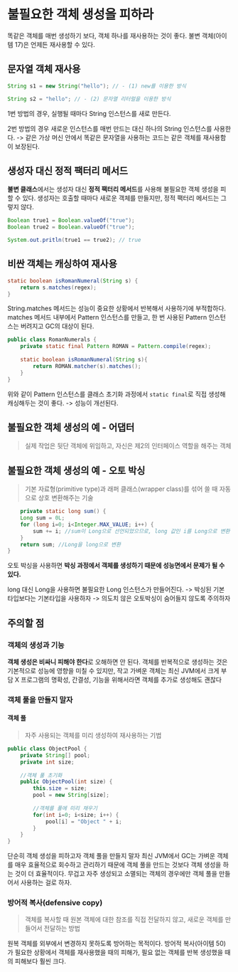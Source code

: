 # 불필요한 객체 생성을 피하라

똑같은 객체를 매번 생성하기 보다, 객체 하나를 재사용하는 것이 좋다.
불변 객체(아이템 17)은 언제든 재사용할 수 있다.

## 문자열 객체 재사용

```java
String s1 = new String("hello"); // - (1) new를 이용한 방식 

String s2 = "hello"; // - (2) 문자열 리터럴을 이용한 방식
```

1번 방법의 경우, 실행될 때마다 String 인스턴스를 새로 만든다.

2번 방법의 경우 새로운 인스턴스를 매번 만드는 대신 하나의 String 인스턴스를 사용한다. 
-> 같은 가상 머신 안에서 똑같은 문자열을 사용하는 코드는 같은 객체를 재사용함이 보장된다.

## 생성자 대신 정적 팩터리 메서드

**불변 클래스**에서는 생성자 대신 **정적 팩터리 메서드**를 사용해 불필요한 객체 생성을 피할 수 있다.
생성자는 호출할 때마다 새로운 객체를 만들지만, 정적 팩터리 메서드는 그렇지 않다.

```java
Boolean true1 = Boolean.valueOf("true");
Boolean true2 = Boolean.valueOf("true");

System.out.pritln(true1 == true2); // true
```

## 비싼 객체는 캐싱하여 재사용

```java
static boolean isRomanNumeral(String s) {
    return s.matches(regex);
}
```

String.matches 메서드는 성능이 중요한 상황에서 반복해서 사용하기에 부적합하다.
matches 메서드 내부에서 Pattern 인스턴스를 만들고, 한 번 사용된 Pattern 인스턴스는 버려지고 GC의 대상이 된다.

```java
public class RomanNumerals {
    private static final Pattern ROMAN = Pattern.compile(regex);
    
    static boolean isRomanNumeral(String s){
        return ROMAN.matcher(s).matches();
    }
}
```

위와 같이 Pattern 인스턴스를 클래스 초기화 과정에서 `static final`로 직접 생성해 캐싱해두는 것이 좋다.
-> 성능이 개선된다.

## 불필요한 객체 생성의 예 - 어댑터
> 실제 작업은 뒷단 객체에 위임하고, 자신은 제2의 인터페이스 역할을 해주는 객체
>

## 불필요한 객체 생성의 예 - 오토 박싱
> 기본 자료형(primitive type)과 래퍼 클래스(wrapper class)를 섞어 쓸 때 자동으로 상호 변환해주는 기술

```java
    private static long sum() {
    Long sum = 0L;
    for (long i=0; i<Integer.MAX_VALUE; i++) {
        sum += i; //sum이 Long으로 선언되었으므로, long 값인 i를 Long으로 변환
    }
    return sum; //Long을 long으로 변환
}
```
오토 박싱을 사용하면 **박싱 과정에서 객체를 생성하기 때문에 성능면에서 문제가 될 수 있다.**

long 대신 Long을 사용하면 불필요한 Long 인스턴스가 만들어진다.
-> 박싱된 기본 타입보다는 기본타입을 사용하자
-> 의도치 않은 오토박싱이 숨어들지 않도록 주의하자

## 주의할 점
### 객체의 생성과 기능
**객체 생성은 비싸니 피해야 한다**로 오해하면 안 된다. 
객체를 반복적으로 생성하는 것은 기본적으로 성능에 영향을 미칠 수 있지만, 작고 가벼운 객체는 최신 JVM에서 크게 부담 X
프로그램의 명확성, 간결성, 기능을 위해서라면 객체를 추가로 생성해도 괜찮다

### 객체 풀을 만들지 말자
#### 객체 풀
> 자주 사용되는 객체를 미리 생성하여 재사용하는 기법

```java
public class ObjectPool {
    private String[] pool;
    private int size;
    
    //객체 풀 초기화
    public ObjectPool(int size) {
        this.size = size;
        pool = new String[size];
        
        //객체를 풀에 미리 채우기
        for(int i=0; i<size; i++) {
            pool[i] = "Object " + i;
        }
    }
}
```

단순히 객체 생성을 피하고자 객체 풀을 만들지 말자
최신 JVM에서 GC는 가벼운 객체를 매우 효율적으로 회수하고 관리하기 때문에 객체 풀을 만드는 것보다 객체 생성을 하는 것이 더 효율적이다.
무겁고 자주 생성되고 소멸되는 객체의 경우에만 객체 풀을 만들어서 사용하는 걸로 하자.

### 방어적 복사(defensive copy)
> 객체를 복사할 때 원본 객체에 대한 참조를 직접 전달하지 않고, 새로운 객체를 만들어서 전달하는 방법

원복 객체를 외부에서 변경하지 못하도록 방어하는 목적이다.
방어적 복사(아이템 50)가 필요한 상황에서 객체를 재사용했을 때의 피해가, 필요 없는 객체를 반복 생성했을 때의 피해보다 훨씬 크다.
